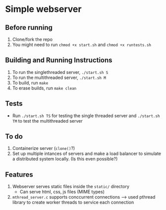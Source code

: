 # Simple webserver
## Before running
1. Clone/fork the repo
2. You might need to run `chmod +x start.sh` and `chmod +x runtests.sh`
## Building and Running Instructions
1. To run the singlethreaded server, `./start.sh S`
2. To run the multithreaded server, `./start.sh M`
3. To build, run `make`
4. To erase builds, run `make clean`
## Tests
- Run `./start.sh TS` for testing the single threaded server and `./start.sh TM` to test the multithreaded server
## To do
1. Containerize server (`clone()`?)
2. Set up multiple intances of servers and make a load balancer to simulate a distributed system locally. (Is this even possible?)
## Features
1. Webserver serves static files inside the `static/` directory
   -   Can serve html, css, js files (MIME types)
2. `mthread_server.c` supports conccurrent connections --> used pthread library to create worker threads to service each connection